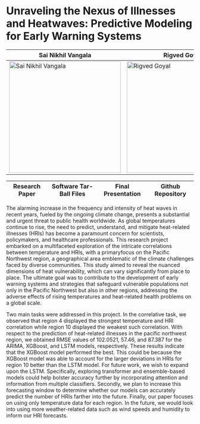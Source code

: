 # Unraveling the Nexus of Illnesses and Heatwaves: Predictive Modeling for Early Warning Systems

| Sai Nikhil Vangala         | Rigved Goyal        | Suchet Sapre  |
| ------------ | ------------- | ------------------ | 
| <img src="/CSE-8803-EPI-Project/SRC/WebPage_items/Nikhil.png" alt="Sai Nikhil Vangala" width="300"/> | <img src="/CSE-8803-EPI-Project/SRC/WebPage_items/Rigved.jpeg" alt="Rigved Goyal" width="300"/>    | <img src="/CSE-8803-EPI-Project/SRC/WebPage_items/Suchet.jpeg" alt="Suchet Sapre" width="300"/> | 

| Research Paper | Software Tar-Ball Files| Final Presentation| Github Repository |
| ------------ | ------------- | ------------------ | ------------------|

The alarming increase in the frequency and intensity of heat waves in recent years, fueled by the ongoing climate change, presents a substantial and urgent threat to public health worldwide. As global temperatures continue to rise, the need to predict, understand, and mitigate heat-related illnesses (HRIs) has become a paramount concern for scientists, policymakers, and healthcare professionals. This research project embarked on a multifaceted exploration of the intricate correlations between temperature and HRIs, with a primaryfocus on the Pacific Northwest region, a geographical area emblematic of the climate challenges faced by diverse communities. This study aimed to reveal the nuanced dimensions of heat vulnerability, which can vary significantly from place to place. The ultimate goal was to contribute to the development of early warning systems and strategies that safeguard vulnerable populations not only in the Pacific Northwest but also in other regions, addressing the adverse effects of rising temperatures and heat-related health problems on a global scale.

Two main tasks were addressed in this project. In the correlative task, we observed that region 4 displayed the strongest temperature and HRI correlation while region 10 displayed the weakest such correlation. With respect to the prediction of heat-related illnesses in the pacific northwest region, we obtained RMSE values of 102.0521, 57.46, and 87.387 for the ARIMA, XGBoost, and LSTM models, respectively. These results indicate that the XGBoost model performed the best. This could be because the XGBoost model was able to account for the larger deviations in HRIs for region 10 better than the LSTM model. For future work, we wish to expand upon the LSTM. Specifically, exploring transformer and ensemble-based models could help bolster accuracy further by incorporating attention and information from multiple classifiers. Secondly, we plan to increase this forecasting window to determine whether our models can accurately predict the number of HRIs farther into the future. Finally, our paper focuses on using only temperature data for each region. In the future, we would look into using more weather-related data such as wind speeds and humidity to inform our HRI forecasts. 
